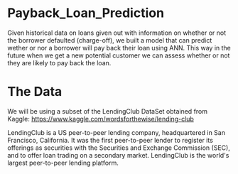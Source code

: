 # Payback_Loan_Prediction
Given historical data on loans given out with information on whether or not the borrower defaulted (charge-off), we built a model that can predict wether or nor a borrower will pay back their loan using ANN. This way in the future when we get a new potential customer we can assess whether or not they are likely to pay back the loan.
# The Data
We will be using a subset of the LendingClub DataSet obtained from Kaggle: https://www.kaggle.com/wordsforthewise/lending-club

LendingClub is a US peer-to-peer lending company, headquartered in San Francisco, California. It was the first peer-to-peer lender to register its offerings as securities with the Securities and Exchange Commission (SEC), and to offer loan trading on a secondary market. LendingClub is the world's largest peer-to-peer lending platform.
